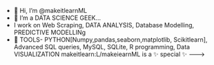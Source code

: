 - 👋 Hi, I’m @makeitlearnML
- 👀 I’m a DATA SCIENCE GEEK...
- I work on  Web Scraping, DATA ANALYSIS, Database Modelling, PREDICTIVE MODELLINg
- 🌱 TOOLS- PYTHON[Numpy,pandas,seaborn,matplotlib, Scikitlearn], Advanced SQL queries, MySQL, SQLite, R programming, Data VISUALIZATION 
makeitlearn:L/makeiearnML is a ✨ special ✨
--->
